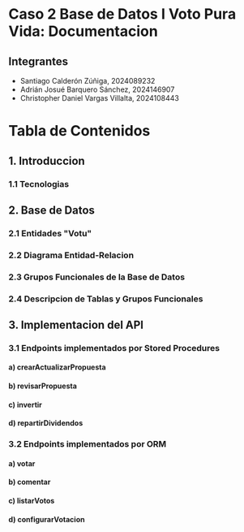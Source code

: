 # Caso 2 Base de Datos I Voto Pura Vida: Documentacion

## Integrantes
* Santiago Calderón Zúñiga, 2024089232
* Adrián Josué Barquero Sánchez, 2024146907
* Christopher Daniel Vargas Villalta, 2024108443

# Tabla de Contenidos

## 1. Introduccion

### 1.1 Tecnologias

## 2. Base de Datos

### 2.1 Entidades "Votu"

### 2.2 Diagrama Entidad-Relacion

### 2.3 Grupos Funcionales de la Base de Datos 

### 2.4 Descripcion de Tablas y Grupos Funcionales 

## 3. Implementacion del API

### 3.1 Endpoints implementados por Stored Procedures

#### a) crearActualizarPropuesta

#### b) revisarPropuesta

#### c) invertir 

#### d) repartirDividendos 

### 3.2 Endpoints implementados por ORM

#### a) votar

#### b) comentar

#### c) listarVotos

#### d) configurarVotacion






